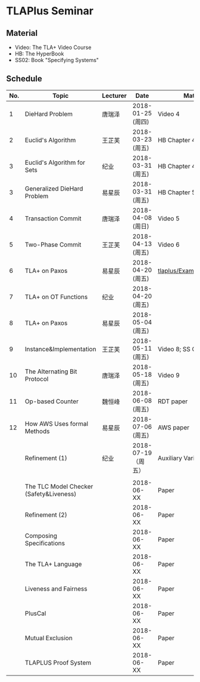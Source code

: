 ﻿# TLAPlus Seminar

## Material

- Video: The TLA+ Video Course
- HB: The HyperBook
- SS02: Book "Specifying Systems"

## Schedule

|	No.	|	Topic		|	Lecturer	|	Date	|	Material	|	Comment		|
| ------------- | --------------------- | --------------------- | ------------- | --------------------- | --------------------- |
| 1		| DieHard Problem 	|	唐瑞泽		| 2018-01-25 (周四)	|  Video 4		|		|
| 2		| Euclid's Algorithm	|	王芷芙		| 2018-03-23 (周五)	|  HB Chapter 4 (4.1-4.6)  | (4.7-4.9) 可选|
| 3		| Euclid's Algorithm for Sets |	纪业		| 2018-03-31 (周五) 	|  HB Chapter 4 (4.10)  | 		|
| 3		| Generalized DieHard Problem | 易星辰  	| 2018-03-31 (周五) 	|  HB Chapter 5 	| 		|
| 4 		| Transaction Commit	|	唐瑞泽		| 2018-04-08 (周日)  	|  Video 5		|		|
| 5 		| Two-Phase Commit	|	王芷芙  	| 2018-04-13 (周五)  	|  Video 6		|		|
| 6 		| TLA+ on Paxos 	|	易星辰  	| 2018-04-20 (周五)  	|  [tlaplus/Examples/Paxos.tla](https://github.com/tlaplus/Examples/tree/master/specifications/Paxos)			|		|
| 7 		| TLA+ on OT Functions  |	纪业  		| 2018-04-20 (周五)  	|  			| 本科毕业设计相关		|
| 8 		| TLA+ on Paxos		|	易星辰  	| 2018-05-04 (周五)  	|  			| 本科毕业设计相关		|
| 9 		| Instance&Implementation	|  王芷芙  	| 2018-05-11 (周五)  	|  Video 8; SS Chapters 3, 4 |		|
| 10 		| The Alternating Bit Protocol  |  唐瑞泽	| 2018-05-18 (周五)  	|  Video 9		|		|
| 11 		| Op-based Counter	|  魏恒峰		| 2018-06-08 (周五)  	|  RDT paper		| RDT Project   |
| 12 | How AWS Uses formal Methods	| 易星辰	| 2018-07-06 (周五) | AWS paper	|  |
| | Refinement (1) | 纪业	| 2018-07-19（周五）   	|  Auxiliary Variables in TLA+ |		|
| | The TLC Model Checker (Safety\&Liveness) |	| 2018-06-XX   	|  Paper |		|
| | Refinement (2) |	| 2018-06-XX   	|  Paper |		|
| | Composing Specifications |	| 2018-06-XX   	|  Paper |		|
| | The TLA+ Language	|	| 2018-06-XX   	|  Paper |		|
| | Liveness and Fairness |	| 2018-06-XX   	|  Paper |		|
| | PlusCal |	| 2018-06-XX   	|  Paper |		|
| | Mutual Exclusion |	| 2018-06-XX   	|  Paper |		|
| | TLAPLUS Proof System |	| 2018-06-XX   	|  Paper |		|